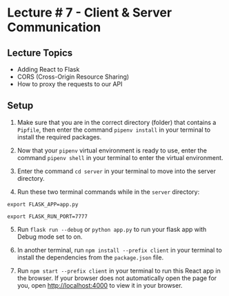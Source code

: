 # Lecture # 7 - Client & Server Communication

## Lecture Topics

- Adding React to Flask
- CORS (Cross-Origin Resource Sharing)
- How to proxy the requests to our API

## Setup

1. Make sure that you are in the correct directory (folder) that contains a `Pipfile`, then enter the command `pipenv install` in your terminal to install the required packages.

2. Now that your `pipenv` virtual environment is ready to use, enter the command `pipenv shell` in your terminal to enter the virtual environment.

3. Enter the command `cd server` in your terminal to move into the server directory.

4. Run these two terminal commands while in the `server` directory:

```
export FLASK_APP=app.py

export FLASK_RUN_PORT=7777
```

5. Run `flask run --debug` or `python app.py` to run your flask app with Debug mode set to on.

6. In another terminal, run `npm install --prefix client` in your terminal to install the dependencies from the `package.json` file.

7. Run `npm start --prefix client` in your terminal to run this React app in the browser. If your browser does not automatically open the page for you, open [http://localhost:4000](http://localhost:4000) to view it in your browser.